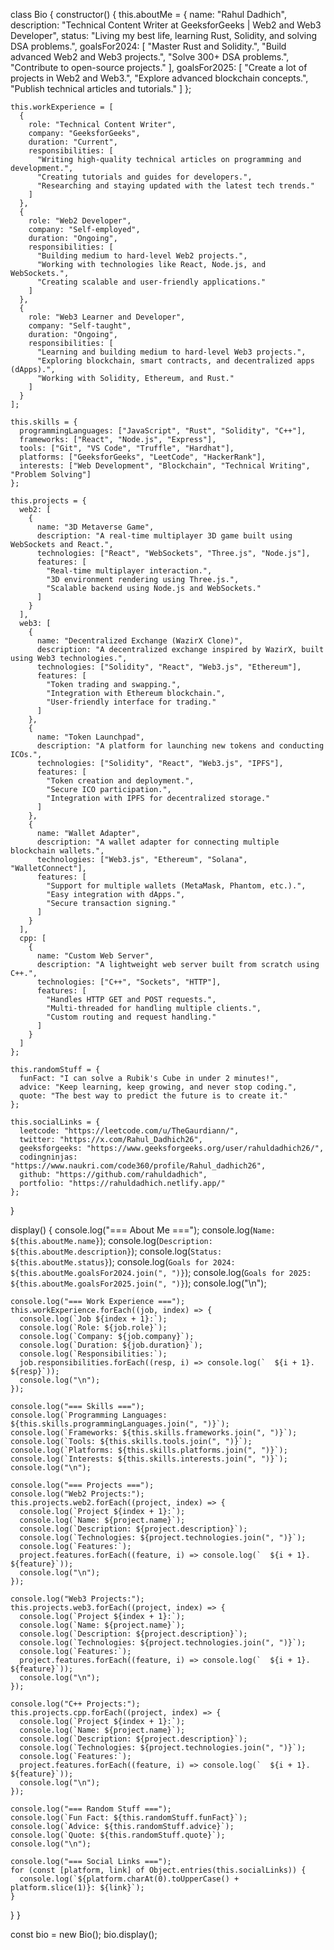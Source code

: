 class Bio {
  constructor() {
    this.aboutMe = {
      name: "Rahul Dadhich",
      description: "Technical Content Writer at GeeksforGeeks | Web2 and Web3 Developer",
      status: "Living my best life, learning Rust, Solidity, and solving DSA problems.",
      goalsFor2024: [
        "Master Rust and Solidity.",
        "Build advanced Web2 and Web3 projects.",
        "Solve 300+ DSA problems.",
        "Contribute to open-source projects."
      ],
      goalsFor2025: [
        "Create a lot of projects in Web2 and Web3.",
        "Explore advanced blockchain concepts.",
        "Publish technical articles and tutorials."
      ]
    };

    this.workExperience = [
      {
        role: "Technical Content Writer",
        company: "GeeksforGeeks",
        duration: "Current",
        responsibilities: [
          "Writing high-quality technical articles on programming and development.",
          "Creating tutorials and guides for developers.",
          "Researching and staying updated with the latest tech trends."
        ]
      },
      {
        role: "Web2 Developer",
        company: "Self-employed",
        duration: "Ongoing",
        responsibilities: [
          "Building medium to hard-level Web2 projects.",
          "Working with technologies like React, Node.js, and WebSockets.",
          "Creating scalable and user-friendly applications."
        ]
      },
      {
        role: "Web3 Learner and Developer",
        company: "Self-taught",
        duration: "Ongoing",
        responsibilities: [
          "Learning and building medium to hard-level Web3 projects.",
          "Exploring blockchain, smart contracts, and decentralized apps (dApps).",
          "Working with Solidity, Ethereum, and Rust."
        ]
      }
    ];

    this.skills = {
      programmingLanguages: ["JavaScript", "Rust", "Solidity", "C++"],
      frameworks: ["React", "Node.js", "Express"],
      tools: ["Git", "VS Code", "Truffle", "Hardhat"],
      platforms: ["GeeksforGeeks", "LeetCode", "HackerRank"],
      interests: ["Web Development", "Blockchain", "Technical Writing", "Problem Solving"]
    };

    this.projects = {
      web2: [
        {
          name: "3D Metaverse Game",
          description: "A real-time multiplayer 3D game built using WebSockets and React.",
          technologies: ["React", "WebSockets", "Three.js", "Node.js"],
          features: [
            "Real-time multiplayer interaction.",
            "3D environment rendering using Three.js.",
            "Scalable backend using Node.js and WebSockets."
          ]
        }
      ],
      web3: [
        {
          name: "Decentralized Exchange (WazirX Clone)",
          description: "A decentralized exchange inspired by WazirX, built using Web3 technologies.",
          technologies: ["Solidity", "React", "Web3.js", "Ethereum"],
          features: [
            "Token trading and swapping.",
            "Integration with Ethereum blockchain.",
            "User-friendly interface for trading."
          ]
        },
        {
          name: "Token Launchpad",
          description: "A platform for launching new tokens and conducting ICOs.",
          technologies: ["Solidity", "React", "Web3.js", "IPFS"],
          features: [
            "Token creation and deployment.",
            "Secure ICO participation.",
            "Integration with IPFS for decentralized storage."
          ]
        },
        {
          name: "Wallet Adapter",
          description: "A wallet adapter for connecting multiple blockchain wallets.",
          technologies: ["Web3.js", "Ethereum", "Solana", "WalletConnect"],
          features: [
            "Support for multiple wallets (MetaMask, Phantom, etc.).",
            "Easy integration with dApps.",
            "Secure transaction signing."
          ]
        }
      ],
      cpp: [
        {
          name: "Custom Web Server",
          description: "A lightweight web server built from scratch using C++.",
          technologies: ["C++", "Sockets", "HTTP"],
          features: [
            "Handles HTTP GET and POST requests.",
            "Multi-threaded for handling multiple clients.",
            "Custom routing and request handling."
          ]
        }
      ]
    };

    this.randomStuff = {
      funFact: "I can solve a Rubik's Cube in under 2 minutes!",
      advice: "Keep learning, keep growing, and never stop coding.",
      quote: "The best way to predict the future is to create it."
    };

    this.socialLinks = {
      leetcode: "https://leetcode.com/u/TheGaurdiann/",
      twitter: "https://x.com/Rahul_Dadhich26",
      geeksforgeeks: "https://www.geeksforgeeks.org/user/rahuldadhich26/",
      codingninjas: "https://www.naukri.com/code360/profile/Rahul_dadhich26",
      github: "https://github.com/rahuldadhich",
      portfolio: "https://rahuldadhich.netlify.app/"
    };
  }

  display() {
    console.log("=== About Me ===");
    console.log(`Name: ${this.aboutMe.name}`);
    console.log(`Description: ${this.aboutMe.description}`);
    console.log(`Status: ${this.aboutMe.status}`);
    console.log(`Goals for 2024: ${this.aboutMe.goalsFor2024.join(", ")}`);
    console.log(`Goals for 2025: ${this.aboutMe.goalsFor2025.join(", ")}`);
    console.log("\n");

    console.log("=== Work Experience ===");
    this.workExperience.forEach((job, index) => {
      console.log(`Job ${index + 1}:`);
      console.log(`Role: ${job.role}`);
      console.log(`Company: ${job.company}`);
      console.log(`Duration: ${job.duration}`);
      console.log(`Responsibilities:`);
      job.responsibilities.forEach((resp, i) => console.log(`  ${i + 1}. ${resp}`));
      console.log("\n");
    });

    console.log("=== Skills ===");
    console.log(`Programming Languages: ${this.skills.programmingLanguages.join(", ")}`);
    console.log(`Frameworks: ${this.skills.frameworks.join(", ")}`);
    console.log(`Tools: ${this.skills.tools.join(", ")}`);
    console.log(`Platforms: ${this.skills.platforms.join(", ")}`);
    console.log(`Interests: ${this.skills.interests.join(", ")}`);
    console.log("\n");

    console.log("=== Projects ===");
    console.log("Web2 Projects:");
    this.projects.web2.forEach((project, index) => {
      console.log(`Project ${index + 1}:`);
      console.log(`Name: ${project.name}`);
      console.log(`Description: ${project.description}`);
      console.log(`Technologies: ${project.technologies.join(", ")}`);
      console.log(`Features:`);
      project.features.forEach((feature, i) => console.log(`  ${i + 1}. ${feature}`));
      console.log("\n");
    });

    console.log("Web3 Projects:");
    this.projects.web3.forEach((project, index) => {
      console.log(`Project ${index + 1}:`);
      console.log(`Name: ${project.name}`);
      console.log(`Description: ${project.description}`);
      console.log(`Technologies: ${project.technologies.join(", ")}`);
      console.log(`Features:`);
      project.features.forEach((feature, i) => console.log(`  ${i + 1}. ${feature}`));
      console.log("\n");
    });

    console.log("C++ Projects:");
    this.projects.cpp.forEach((project, index) => {
      console.log(`Project ${index + 1}:`);
      console.log(`Name: ${project.name}`);
      console.log(`Description: ${project.description}`);
      console.log(`Technologies: ${project.technologies.join(", ")}`);
      console.log(`Features:`);
      project.features.forEach((feature, i) => console.log(`  ${i + 1}. ${feature}`));
      console.log("\n");
    });

    console.log("=== Random Stuff ===");
    console.log(`Fun Fact: ${this.randomStuff.funFact}`);
    console.log(`Advice: ${this.randomStuff.advice}`);
    console.log(`Quote: ${this.randomStuff.quote}`);
    console.log("\n");

    console.log("=== Social Links ===");
    for (const [platform, link] of Object.entries(this.socialLinks)) {
      console.log(`${platform.charAt(0).toUpperCase() + platform.slice(1)}: ${link}`);
    }
  }
}

const bio = new Bio();
bio.display(); 
